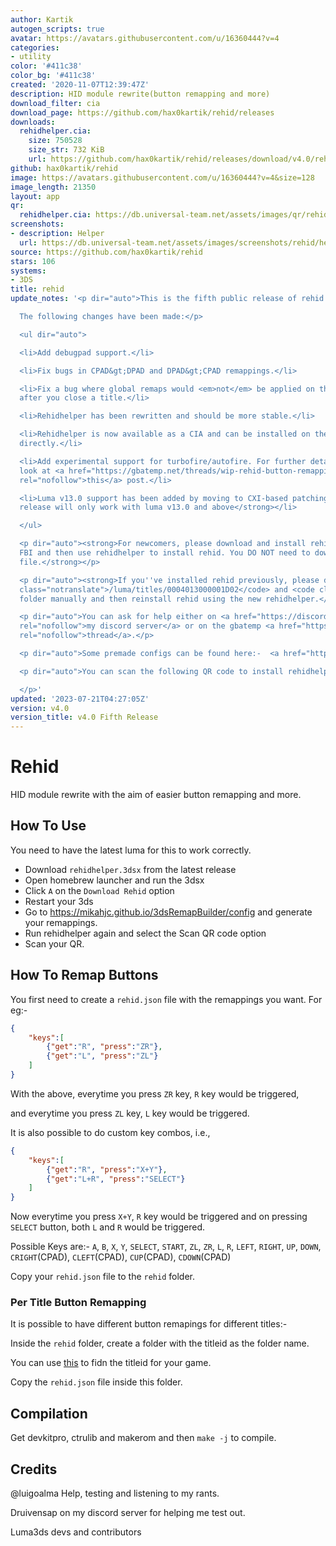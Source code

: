 ```yaml
---
author: Kartik
autogen_scripts: true
avatar: https://avatars.githubusercontent.com/u/16360444?v=4
categories:
- utility
color: '#411c38'
color_bg: '#411c38'
created: '2020-11-07T12:39:47Z'
description: HID module rewrite(button remapping and more)
download_filter: cia
download_page: https://github.com/hax0kartik/rehid/releases
downloads:
  rehidhelper.cia:
    size: 750528
    size_str: 732 KiB
    url: https://github.com/hax0kartik/rehid/releases/download/v4.0/rehidhelper.cia
github: hax0kartik/rehid
image: https://avatars.githubusercontent.com/u/16360444?v=4&size=128
image_length: 21350
layout: app
qr:
  rehidhelper.cia: https://db.universal-team.net/assets/images/qr/rehidhelper-cia.png
screenshots:
- description: Helper
  url: https://db.universal-team.net/assets/images/screenshots/rehid/helper.png
source: https://github.com/hax0kartik/rehid
stars: 106
systems:
- 3DS
title: rehid
update_notes: '<p dir="auto">This is the fifth public release of rehid.<br>

  The following changes have been made:</p>

  <ul dir="auto">

  <li>Add debugpad support.</li>

  <li>Fix bugs in CPAD&gt;DPAD and DPAD&gt;CPAD remappings.</li>

  <li>Fix a bug where global remaps would <em>not</em> be applied on the home menu
  after you close a title.</li>

  <li>Rehidhelper has been rewritten and should be more stable.</li>

  <li>Rehidhelper is now available as a CIA and can be installed on the home screen
  directly.</li>

  <li>Add experimental support for turbofire/autofire. For further details, you can
  look at <a href="https://gbatemp.net/threads/wip-rehid-button-remapping-for-3ds.585387/post-10079729"
  rel="nofollow">this</a> post.</li>

  <li>Luma v13.0 support has been added by moving to CXI-based patching. <strong>This
  release will only work with luma v13.0 and above</strong></li>

  </ul>

  <p dir="auto"><strong>For newcomers, please download and install rehidhelper using
  FBI and then use rehidhelper to install rehid. You DO NOT need to download the 0004013000001D02.cxi
  file.</strong></p>

  <p dir="auto"><strong>If you''ve installed rehid previously, please delete the <code
  class="notranslate">/luma/titles/0004013000001D02</code> and <code class="notranslate">/luma/titles/0004013000003302</code>
  folder manually and then reinstall rehid using the new rehidhelper.</strong></p>

  <p dir="auto">You can ask for help either on <a href="https://discord.gg/hyuvmb9"
  rel="nofollow">my discord server</a> or on the gbatemp <a href="https://gbatemp.net/threads/wip-rehid-button-remapping-for-3ds.585387/"
  rel="nofollow">thread</a>.</p>

  <p dir="auto">Some premade configs can be found here:-  <a href="https://github.com/Nanashi13/Rehid-configs-files-3DS">https://github.com/Nanashi13/Rehid-configs-files-3DS</a></p>

  <p dir="auto">You can scan the following QR code to install rehidhelper using FBI.<br>

  </p>'
updated: '2023-07-21T04:27:05Z'
version: v4.0
version_title: v4.0 Fifth Release
---
```

# Rehid

HID module rewrite with the aim of easier button remapping and more.

## How To Use

You need to have the latest luma for this to work correctly.

* Download `rehidhelper.3dsx` from the latest release
* Open homebrew launcher and run the 3dsx
* Click `A` on the `Download Rehid` option
* Restart your 3ds
* Go to https://mikahjc.github.io/3dsRemapBuilder/config and generate your remappings.
* Run rehidhelper again and select the Scan QR code option
* Scan your QR.

## How To Remap Buttons

You first need to create a `rehid.json` file with the remappings you want. For eg:-
```Json
{
    "keys":[
        {"get":"R", "press":"ZR"},
        {"get":"L", "press":"ZL"}
    ]
}
```
With the above, everytime you press `ZR` key, `R` key would be triggered, 

and everytime you press `ZL` key, `L` key would be triggered.

It is also possible to do custom key combos, i.e.,
```Json
{
    "keys":[
        {"get":"R", "press":"X+Y"},
        {"get":"L+R", "press":"SELECT"}
    ]
}
```
Now everytime you press `X+Y`, `R` key would be triggered and on pressing `SELECT` button, both `L` and `R` would be triggered.

Possible Keys are:- 
`A`, `B`, `X`, `Y`, `SELECT`, `START`, `ZL`, `ZR`, `L`, `R`, `LEFT`, `RIGHT`, `UP`, `DOWN`, `CRIGHT`(CPAD), `CLEFT`(CPAD), `CUP`(CPAD), `CDOWN`(CPAD)

Copy your `rehid.json` file to the `rehid` folder.

### Per Title Button Remapping

It is possible to have different button remapings for different titles:-

Inside the `rehid` folder, create a folder with the titleid as the folder name.

You can use [this](https://hax0kartik.github.io/3dsdb/) to fidn the titleid for your game.

Copy the `rehid.json` file inside this folder.

## Compilation
Get devkitpro, ctrulib and makerom and then `make -j` to compile.

## Credits

@luigoalma Help, testing and listening to my rants.

Druivensap on my discord server for helping me test out.

Luma3ds devs and contributors